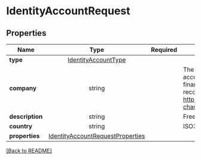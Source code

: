 # IdentityAccountRequest



## Properties

| Name | Type | Required | Description | Examples |
|------------|:-------------:|:-------------:|-------------|:-------------:|
| **type** | [IdentityAccountType](IdentityAccountType.md) |  |  | | |
**company** | string |  | The issuing institution associated with the account (e.g., OCBC, GOPAY, 7-11). If adding financial accounts that Xendit supports, we recommend you use the channel_name found at https://xendit.github.io/apireference/#payment-channels for this field | | |
**description** | string |  | Free text description of this account | | |
**country** | string |  | ISO3166-2 country code | | |
**properties** | [IdentityAccountRequestProperties](IdentityAccountRequestProperties.md) |  |  | | |



[[Back to README]](../../README.md)